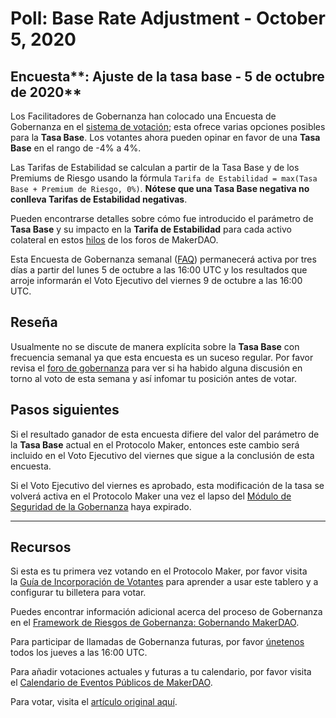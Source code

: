 # **Poll: Base Rate Adjustment - October 5, 2020**

## Encuesta**: Ajuste de la tasa base - 5 de octubre de 2020**

Los Facilitadores de Gobernanza han colocado una Encuesta de Gobernanza en el [sistema de votación](https://vote.makerdao.com/polling); esta ofrece varias opciones posibles para la **Tasa Base**. Los votantes ahora pueden opinar en favor de una **Tasa Base** en el rango de -4% a 4%.

Las Tarifas de Estabilidad se calculan a partir de la Tasa Base y de los Premiums de Riesgo usando la fórmula `Tarifa de Estabilidad = max(Tasa Base + Premium de Riesgo, 0%)`. **Nótese que una Tasa Base negativa no conlleva Tarifas de Estabilidad negativas**.

Pueden encontrarse detalles sobre cómo fue introducido el parámetro de **Tasa Base** y su impacto en la **Tarifa de Estabilidad** para cada activo colateral en estos [hilos](https://forum.makerdao.com/tag/base-rate) de los foros de MakerDAO.

Esta Encuesta de Gobernanza semanal ([FAQ](https://community-development.makerdao.com/governance/governance)) permanecerá activa por tres días a partir del lunes 5 de octubre a las 16:00 UTC y los resultados que arroje informarán el Voto Ejecutivo del viernes 9 de octubre a las 16:00 UTC.

## **Reseña**

Usualmente no se discute de manera explícita sobre la **Tasa Base** con frecuencia semanal ya que esta encuesta es un suceso regular. Por favor revisa el [foro de gobernanza](https://forum.makerdao.com/c/governance) para ver si ha habido alguna discusión en torno al voto de esta semana y así infomar tu posición antes de votar.

## Pasos siguientes

Si el resultado ganador de esta encuesta difiere del valor del parámetro de la **Tasa Base** actual en el Protocolo Maker, entonces este cambio será incluido en el Voto Ejecutivo del viernes que sigue a la conclusión de esta encuesta.

Si el Voto Ejecutivo del viernes es aprobado, esta modificación de la tasa se volverá activa en el Protocolo Maker una vez el lapso del [Módulo de Seguridad de la Gobernanza](https://forum.makerdao.com/tag/govsec-module) haya expirado.

---

## **Recursos**

Si esta es tu primera vez votando en el Protocolo Maker, por favor visita la [Guía de Incorporación de Votantes](https://community-development.makerdao.com/onboarding/voter-onboarding) para aprender a usar este tablero y a configurar tu billetera para votar.

Puedes encontrar información adicional acerca del proceso de Gobernanza en el [Framework de Riesgos de Gobernanza: Gobernando MakerDAO](https://community-development.makerdao.com/governance/governance-risk-framework).

Para participar de llamadas de Gobernanza futuras, por favor [únetenos](https://community-development.makerdao.com/governance/governance-and-risk-meetings) todos los jueves a las 16:00 UTC.

Para añadir votaciones actuales y futuras a tu calendario, por favor visita el [Calendario de Eventos Públicos de MakerDAO](https://calendar.google.com/calendar/embed?src=makerdao.com_3efhm2ghipksegl009ktniomdk%40group.calendar.google.com&ctz=America%2FLos_Angeles).

Para votar, visita el [artículo original aquí](https://github.com/makerdao/community/blob/236a7203c8fc1519a17f716f8a579a2461d5bbec/governance/polls/Base%20Rate%20Adjustment%20-%20October%205%2C%202020.md).
